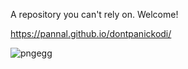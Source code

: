 A repository you can't rely on. Welcome!

https://pannal.github.io/dontpanickodi/

![pngegg](https://user-images.githubusercontent.com/1359593/151644578-dc0bedee-a8df-4315-9769-c358149a89f7.png)
